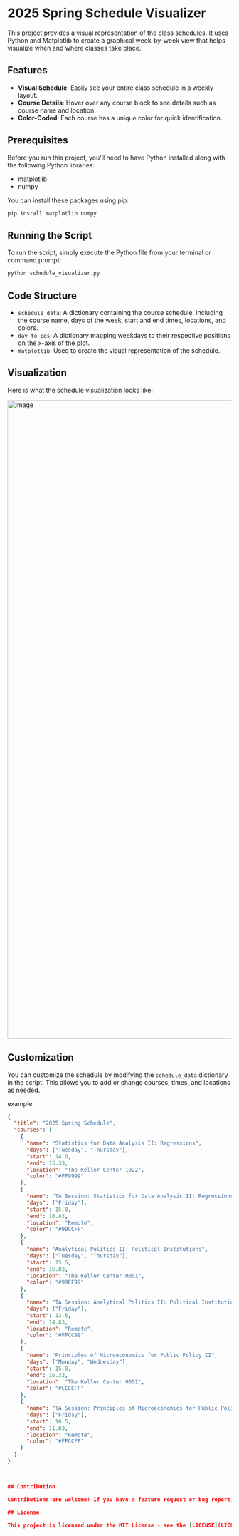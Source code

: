# 2025 Spring Schedule Visualizer

This project provides a visual representation of the class schedules. It uses Python and Matplotlib to create a graphical week-by-week view that helps visualize when and where classes take place.

## Features

- **Visual Schedule**: Easily see your entire class schedule in a weekly layout.
- **Course Details**: Hover over any course block to see details such as course name and location.
- **Color-Coded**: Each course has a unique color for quick identification.

## Prerequisites

Before you run this project, you'll need to have Python installed along with the following Python libraries:
- matplotlib
- numpy

You can install these packages using pip:

```bash
pip install matplotlib numpy
```

## Running the Script

To run the script, simply execute the Python file from your terminal or command prompt:

```bash
python schedule_visualizer.py
```
## Code Structure

- `schedule_data`: A dictionary containing the course schedule, including the course name, days of the week, start and end times, locations, and colors.
- `day_to_pos`: A dictionary mapping weekdays to their respective positions on the x-axis of the plot.
- `matplotlib`: Used to create the visual representation of the schedule.

## Visualization

Here is what the schedule visualization looks like:

<img width="1434" alt="image" src="https://github.com/user-attachments/assets/133d0b0a-1bee-4a89-bb93-bcdc419e3dc5" />



## Customization

You can customize the schedule by modifying the `schedule_data` dictionary in the script. This allows you to add or change courses, times, and locations as needed.

example
```json
{
  "title": "2025 Spring Schedule",
  "courses": [
    {
      "name": "Statistics for Data Analysis II: Regressions",
      "days": ["Tuesday", "Thursday"],
      "start": 14.0,
      "end": 15.33,
      "location": "The Keller Center 1022",
      "color": "#FF9999"
    },
    {
      "name": "TA Session: Statistics for Data Analysis II: Regressions",
      "days": ["Friday"],
      "start": 15.0,
      "end": 16.83,
      "location": "Remote",
      "color": "#99CCFF"
    },
    {
      "name": "Analytical Politics II: Political Institutions",
      "days": ["Tuesday", "Thursday"],
      "start": 15.5,
      "end": 16.83,
      "location": "The Keller Center 0001",
      "color": "#99FF99"
    },
    {
      "name": "TA Session: Analytical Politics II: Political Institutions",
      "days": ["Friday"],
      "start": 13.5,
      "end": 14.83,
      "location": "Remote",
      "color": "#FFCC99"
    },
    {
      "name": "Principles of Microeconomics for Public Policy II",
      "days": ["Monday", "Wednesday"],
      "start": 15.0,
      "end": 16.33,
      "location": "The Keller Center 0001",
      "color": "#CCCCFF"
    },
    {
      "name": "TA Session: Principles of Microeconomics for Public Policy II",
      "days": ["Friday"],
      "start": 10.5,
      "end": 11.83,
      "location": "Remote",
      "color": "#FFCCFF"
    }
  ]
}



## Contribution

Contributions are welcome! If you have a feature request or bug report, please open an issue or submit a pull request.

## License

This project is licensed under the MIT License - see the [LICENSE](LICENSE) file for details.
```
